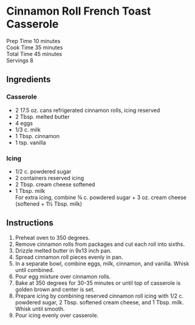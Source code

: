 # Cinnamon Roll French Toast Casserole
Prep Time 10 minutes  
Cook Time 35 minutes  
Total Time 45 minutes  
Servings 8  

## Ingredients

### Casserole
* 2 17.5 oz. cans refrigerated cinnamon rolls, icing reserved
* 2 Tbsp. melted butter
* 4 eggs
* 1/3 c. milk
* 1 Tbsp. cinnamon
* 1 tsp. vanilla

### Icing
* 1/2 c. powdered sugar
* 2 containers reserved icing
* 2 Tbsp. cream cheese softened
* 1 Tbsp. milk  
For extra icing, combine ¾ c. powdered sugar + 3 oz. cream cheese (softened + 1½ Tbsp. milk)

## Instructions
1. Preheat oven to 350 degrees.
1. Remove cinnamon rolls from packages and cut each roll into sixths.
1. Drizzle melted butter in 9x13 inch pan.
1. Spread cinnamon roll pieces evenly in pan.
1. In a separate bowl, combine eggs, milk, cinnamon, and vanilla. Whisk until combined.
1. Pour egg mixture over cinnamon rolls.
1. Bake at 350 degrees for 30-35 minutes or until top of casserole is golden brown and center is set.
1. Prepare icing by combining reserved cinnamon roll icing with 1/2 c. powdered sugar, 2 Tbsp. softened cream cheese, and 1 Tbsp. milk. Whisk until smooth.
1. Pour icing evenly over casserole.
